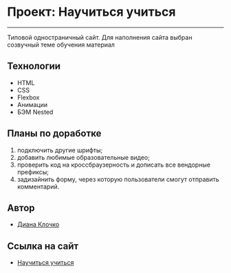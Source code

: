 # Проект: Научиться учиться
-------
Типовой одностраничный сайт. Для наполнения сайта выбран созвучный теме обучения материал
## Технологии
* HTML
* CSS
* Flexbox
* Анимации
* БЭМ Nested
## Планы по доработке
1. подключить другие шрифты;
2. добавить любимые образовательные видео;
3. проверить код на кроссбраузерность и дописать все вендорные префиксы;
4. задизайнить форму, через которую пользователи смогут отправить комментарий.

## Автор

- [Диана Клочко](hhttps://github.com/diana-msft)

## Ссылка на сайт

 - [Научиться учиться](https://diana-msft.github.io/how-to-learn/)
